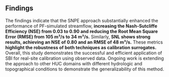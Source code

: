 ## Findings

The findings indicate that the SNPE approach substantially enhanced the performance of PF-simulated streamflow, **increasing the Nash-Sutcliffe Efficiency (NSE) from 0.03 to 0.90 and reducing the Root Mean Square Error (RMSE) from 105 m³/s to 34 m³/s.** Similarly, **SNL shows strong results, achieving an NSE of 0.80 and an RMSE of 48 m³/s.** These metrics **highlight the robustness of both techniques as calibration surrogates.** Overall, this study demonstrates the successful and efficient application of SBI for real-site calibration using observed data. Ongoing work is extending the approach to other HUC domains with different hydrologic and topographical conditions to demonstrate the generalizability of this method. 